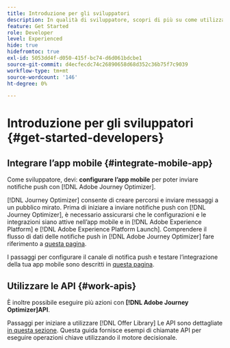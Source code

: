 ```yaml
---
title: Introduzione per gli sviluppatori
description: In qualità di sviluppatore, scopri di più su come utilizzare Journey Optimizer
feature: Get Started
role: Developer
level: Experienced
hide: true
hidefromtoc: true
exl-id: 5053dd4f-d050-415f-bc74-d6d061bdcbe1
source-git-commit: d4ecfecdc74c26890658d68d352c36b75f7c9039
workflow-type: tm+mt
source-wordcount: '146'
ht-degree: 0%

---
```


# Introduzione per gli sviluppatori {#get-started-developers}

## Integrare l’app mobile {#integrate-mobile-app}

Come sviluppatore, devi: **configurare l’app mobile** per poter inviare notifiche push con [!DNL Adobe Journey Optimizer].

[!DNL Journey Optimizer] consente di creare percorsi e inviare messaggi a un pubblico mirato. Prima di iniziare a inviare notifiche push con [!DNL Journey Optimizer], è necessario assicurarsi che le configurazioni e le integrazioni siano attive nell’app mobile e in [!DNL Adobe Experience Platform] e [!DNL Adobe Experience Platform Launch]. Comprendere il flusso di dati delle notifiche push in [!DNL Adobe Journey Optimizer] fare riferimento a [questa pagina](../../push/push-gs.md).

I passaggi per configurare il canale di notifica push e testare l’integrazione della tua app mobile sono descritti in [questa pagina](../../push/push-configuration.md).

## Utilizzare le API {#work-apis}

È inoltre possibile eseguire più azioni con **[!DNL Adobe Journey Optimizer]API**.

Passaggi per iniziare a utilizzare [!DNL Offer Library] Le API sono dettagliate [in questa sezione](../../offers/api-reference/getting-started.md). Questa guida fornisce esempi di chiamate API per eseguire operazioni chiave utilizzando il motore decisionale.
